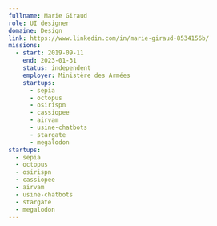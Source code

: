 ```yaml
---
fullname: Marie Giraud
role: UI designer
domaine: Design
link: https://www.linkedin.com/in/marie-giraud-8534156b/
missions:
  - start: 2019-09-11
    end: 2023-01-31
    status: independent
    employer: Ministère des Armées
    startups:
      - sepia
      - octopus
      - osirispn
      - cassiopee
      - airvam
      - usine-chatbots
      - stargate
      - megalodon
startups:
  - sepia
  - octopus
  - osirispn
  - cassiopee
  - airvam
  - usine-chatbots
  - stargate
  - megalodon
---
```

